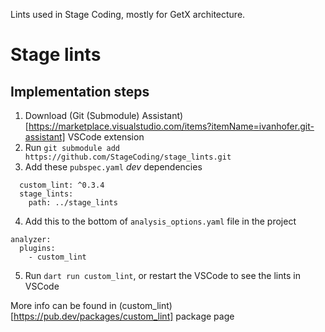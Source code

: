 Lints used in Stage Coding, mostly for GetX architecture.

# Stage lints

## Implementation steps
1. Download (Git (Submodule) Assistant)[https://marketplace.visualstudio.com/items?itemName=ivanhofer.git-assistant] VSCode extension
2. Run `git submodule add https://github.com/StageCoding/stage_lints.git`
3. Add these `pubspec.yaml` *dev* dependencies
```
  custom_lint: ^0.3.4
  stage_lints:
    path: ../stage_lints
```
4. Add this to the bottom of `analysis_options.yaml` file in the project
```
analyzer:
  plugins:
    - custom_lint
```

5. Run `dart run custom_lint`, or restart the VSCode to see the lints in VSCode

More info can be found in (custom_lint)[https://pub.dev/packages/custom_lint] package page
